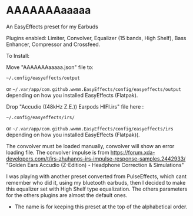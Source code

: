 # AAAAAAAaaaaa
An EasyEffects preset for my Earbuds

Plugins enabled: Limiter, Convolver, Equalizer (15 bands, High Shelf), Bass Enhancer, Compressor and Crossfeed.

To Install:

Move "AAAAAAAaaaaa.json" file to:

<code>~/.config/easyeffects/output</code>

or
<code>~/.var/app/com.github.wwmm.EasyEffects/config/easyeffects/output</code>
depending on how you installed EasyEffects (Flatpak).


Drop "Accudio ((48kHz Z.E.)) Earpods HIFI.irs" file here :

<code>~/.config/easyeffects/irs/</code>

or
<code>~/.var/app/com.github.wwmm.EasyEffects/config/easyeffects/irs</code>
depending on how you installed EasyEffects (Flatpak)(.

The convolver must be loaded manually, convolver will show an error loading file.
The convolver impulse is from https://forum.xda-developers.com/t/irs-zhuhangs-irs-impulse-response-samples.2442933/ "Golden Ears Accudio (Z-Edition) - Headphone Correction & Simulations"

I was playing with another preset converted from PulseEffects, which cant remember who did it, using my bluetooth earbuds, then I decided to make this equalizer set with High Shelf type equalization. The others parameters for the others plugins are almost the default ones.   

* The name is for keeping this preset at the top of the alphabetical order.
